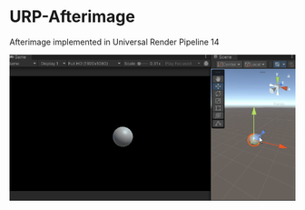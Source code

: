 # URP-Afterimage
Afterimage implemented in Universal Render Pipeline 14

<img src = "./Demo/demo.gif">
